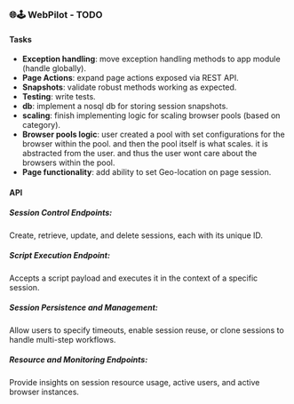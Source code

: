### 🌐🕹️ WebPilot - TODO
#### Tasks
- **Exception handling**: move exception handling methods to app module (handle globally).
- **Page Actions**: expand page actions exposed via REST API.
- **Snapshots**: validate robust methods working as expected.
- **Testing**: write tests.
- **db**: implement a nosql db for storing session snapshots.
- **scaling**: finish implementing logic for scaling browser pools (based on category).
- **Browser pools logic**: user created a pool with set configurations for the browser within the pool. and then the pool itself is what scales. it is abstracted from the user. and thus the user wont care about the browsers within the pool.
- **Page functionality**: add ability to set Geo-location on page session.


#### API
##### Session Control Endpoints:
Create, retrieve, update, and delete sessions, each with its unique ID.
##### Script Execution Endpoint:
Accepts a script payload and executes it in the context of a specific session.
##### Session Persistence and Management:
Allow users to specify timeouts, enable session reuse, or clone sessions to handle multi-step workflows.
##### Resource and Monitoring Endpoints:
Provide insights on session resource usage, active users, and active browser instances.
